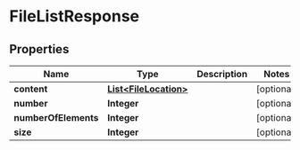 
# FileListResponse

## Properties
Name | Type | Description | Notes
------------ | ------------- | ------------- | -------------
**content** | [**List&lt;FileLocation&gt;**](FileLocation.md) |  |  [optional]
**number** | **Integer** |  |  [optional]
**numberOfElements** | **Integer** |  |  [optional]
**size** | **Integer** |  |  [optional]



